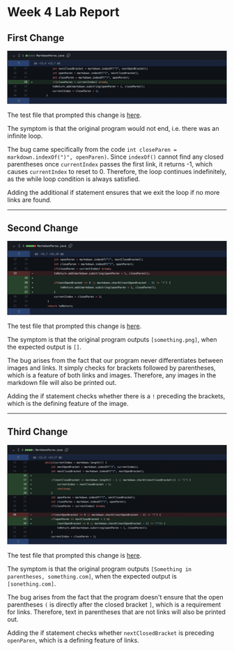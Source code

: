 # Week 4 Lab Report

## First Change

![Image](image1.png)

The test file that prompted this change is [here](https://github.com/aaron-truong/markdown-parse/blob/main/breaking-test-file.md). 

The symptom is that the original program would not end, i.e. there was an infinite loop.

The bug came specifically from the code `int closeParen = markdown.indexOf(")", openParen)`. Since `indexOf()` cannot find any closed parentheses once `currentIndex` passes the first link, it returns -1, which causes `currentIndex` to reset to 0. Therefore, the loop continues indefinitely, as the while loop condition is always satisfied.

Adding the additional if statement ensures that we exit the loop if no more links are found.
___
## Second Change

![Image](image2.png)

The test file that prompted this change is [here](https://github.com/aaron-truong/markdown-parse/blob/main/breaking-test-file2.md). 

The symptom is that the original program outputs `[something.png]`, when the expected output is `[]`.

The bug arises from the fact that our program never differentiates between images and links. It simply checks for brackets followed by parentheses, which is a feature of both links and images. Therefore, any images in the markdown file will also be printed out.

Adding the if statement checks whether there is a `!` preceding the brackets, which is the defining feature of the image.
___
## Third Change

![Image](image3.png)

The test file that prompted this change is [here](https://github.com/aaron-truong/markdown-parse/blob/main/breaking-test-file3.md). 

The symptom is that the original program outputs `[Something in parentheses, something.com]`, when the expected output is `[sonething.com]`.

The bug arises from the fact that the program doesn't ensure that the open parentheses `(` is directly after the closed bracket `]`, which is a requirement for links. Therefore, text in parentheses that are not links will also be printed out.

Adding the if statement checks whether `nextClosedBracket` is preceding `openParen`, which is a defining feature of links.